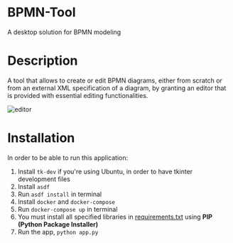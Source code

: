 # BPMN-Tool
A desktop solution for BPMN modeling

# Description
A tool that allows to create or edit BPMN diagrams, either from scratch or from an external XML specification of a diagram, by granting an editor that is provided
with essential editing functionalities.

![editor](https://i.imgur.com/hOQn5mP.gif)

# Installation
In order to be able to run this application:
1. Install ``tk-dev`` if you're using Ubuntu, in order to have tkinter development files
2. Install ``asdf``
3. Run ``asdf install`` in terminal
4. Install ``docker`` and ``docker-compose``
5. Run ``docker-compose up`` in terminal
6. You must install all specified libraries in [requirements.txt](https://github.com/The-Deadly-Sins/BPMN-Tool/blob/master/requirements.txt) using **PIP (Python Package Installer)**
7. Run the app, ``python app.py``
